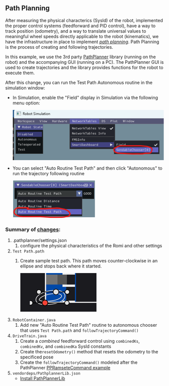 ## Path Planning
After measuring the physical characterics (SysId) of the robot, implemented the proper control systems (feedforward and PID control), have a way to track position (odometry), and a way to translate universal values to meaningful wheel speeds directly applicable to the robot (kinematics), we have the infrastructure in place to implement *[path planning](https://docs.wpilib.org/en/stable/docs/software/pathplanning/index.html)*. Path Planning is the process of creating and following trajectories.

In this example, we use the 3rd party [PathPlanner](https://github.com/mjansen4857/pathplanner) library (running on the robot) and the accompanying GUI (running on a PC).  The PathPlanner GUI is used to create trajectories and the library provides functions for the robot to execute them.

After this change, you can run the Test Path Autonomous routine in the simulation window:
* In Simulation, enable the "Field" display in Simulation via the following menu option:

    ![SmartDashboard_AutoChooser_Menu](./resources/SmartDashboard_AutoChooser_Menu.png)

* You can select "Auto Routine Test Path" and then click "Autonomous" to run the trajectory following routine

    ![SmartDashboard_AutoChooser](./resources/SmartDashboard_AutoChooser.png)

### Summary of [changes](https://github.com/BHSRobotix/RomiTutorial2023/commit/af3ce4f8f9969b21b6c1801cd7d67561b52ee606?diff=split):
1. .pathplanner/settings.json
    1. configure the physical characteristics of the Romi and other settings
1. `Test Path.path`
    1. Create sample test path. This path moves counter-clockwise in an ellipse and stops back where it started.

        ![Pathplanner_Test_Path](./resources/Pathplanner_Test_Path.png)
1. `RobotContainer.java`
    1. Add new "Auto Routine Test Path" routine to autonomous chooser that uses `Test Path.path` and `followTrajectoryCommand()`
1. `DriveTrain.java`
    1. Create a *combined* feedforward control using `combinedKs`, `combinedKv`, and `combinedKa` SysId constants
    2. Create the`resetOdometry()` method that resets the odometry to the specificed pose
    3. Create the `followTrajectoryCommand()` modeled after the PathPlanner [PPRamseteCommand example](https://github.com/mjansen4857/pathplanner/wiki/PathPlannerLib:-Java-Usage#ppramsetecommand)
1. `vendordeps/PathplannerLib.json`
    * [Install PathPlannerLib](https://github.com/mjansen4857/pathplanner/wiki/PathPlannerLib:-Installing)
